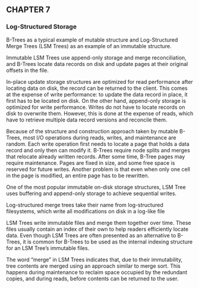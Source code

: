 
## CHAPTER 7
### Log-Structured Storage

B-Trees as a typical example of mutable structure and Log-Structured Merge Trees (LSM Trees) as an example of an immutable structure.

Immutable LSM Trees use append-only storage and merge reconciliation, and B-Trees locate data records on disk and update pages at their original offsets in the file.

In-place update storage structures are optimized for read performance after locating data on disk, the record can be returned to the client. This comes at the expense of write performance: to update the data record in place, it first has to be located on disk. On the other hand, append-only storage is optimized for write performance. Writes do not have to locate records on disk to overwrite them. However, this is done at the expense of reads, which have to retrieve multiple data record versions and reconcile them.

Because of the structure and construction approach taken by mutable B-Trees, most I/O operations during reads, writes, and maintenance are random. Each write operation first needs to locate a page that holds a data record and only then can modify it. B-Trees require node splits and merges that relocate already written records. After some time, B-Tree pages may require maintenance. Pages are fixed in size, and some free space is reserved for future writes. Another problem is that even when only one cell in the page is modified, an entire page has to be rewritten.

One of the most popular immutable on-disk storage structures, LSM Tree uses buffering and append-only storage to achieve sequential writes.

Log-structured merge trees take their name from log-structured filesystems, which write all modifications on disk in a log-like file

LSM Trees write immutable files and merge them together over time. These files usually contain an index of their own to help readers efficiently locate data. Even though LSM Trees are often presented as an alternative to B-Trees, it is common for B-Trees to be used as the internal indexing structure for an LSM Tree’s immutable files.

The word “merge” in LSM Trees indicates that, due to their immutability, tree contents are merged using an approach similar to merge sort. This happens during maintenance to reclaim space occupied by the redundant copies, and during reads, before contents can be returned to the user.
